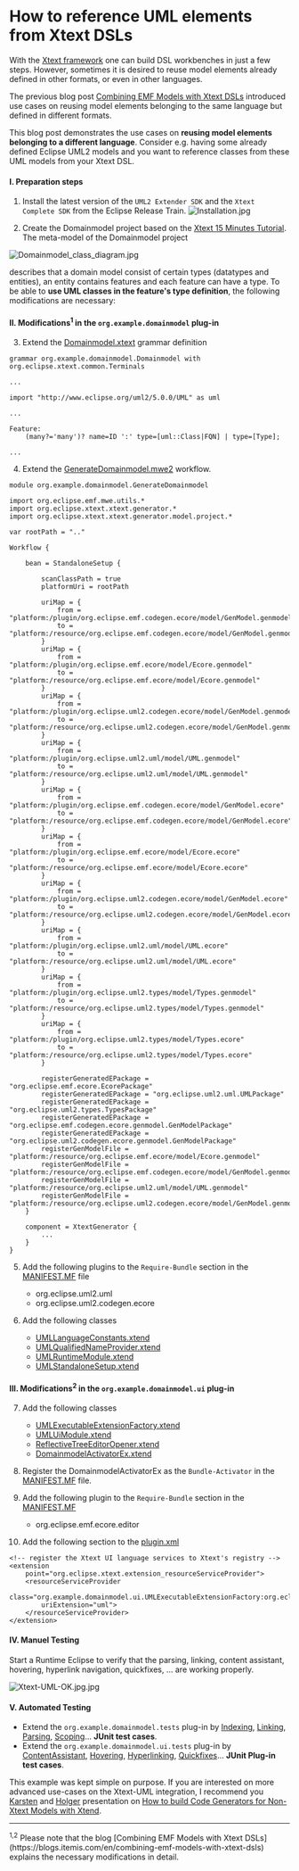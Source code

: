 # How to reference UML elements from Xtext DSLs

With the [Xtext framework](https://www.eclipse.org/Xtext/) one can build DSL workbenches in just a few steps. However, sometimes it is desired to reuse model elements already defined in other formats, or even in other languages.

The previous blog post [Combining EMF Models with Xtext DSLs](https://blogs.itemis.com/en/combining-emf-models-with-xtext-dsls) introduced use cases on reusing model elements belonging to the same language but defined in different formats.

This blog post demonstrates the use cases on **reusing model elements belonging to a different language**. Consider e.g. having some already defined Eclipse UML2 models and you want to reference classes from these UML models from your Xtext DSL.
 
#### I. Preparation steps
1. Install the latest version of the `UML2 Extender SDK` and the `Xtext Complete SDK` from the Eclipse Release Train.
![Installation.jpg](images/1-Installation.jpg)

2. Create the Domainmodel project based on the [Xtext 15 Minutes Tutorial](https://www.eclipse.org/Xtext/documentation/102_domainmodelwalkthrough.html). The meta-model of the Domainmodel project

![Domainmodel_class_diagram.jpg](images/2-Domainmodel_class_diagram.jpg)

describes that a domain model consist of certain types (datatypes and entities), an entity contains features and each feature can have a type. To be able to **use UML classes in the feature's type definition**, the following modifications are necessary:

#### II. Modifications<sup>1</sup> in the `org.example.domainmodel` plug-in

3. Extend the [Domainmodel.xtext](https://github.com/itemis/itemis-blog/blob/referencing-uml-elements-from-xtext-dsls/org.example.domainmodel/src/org/example/domainmodel/Domainmodel.xtext#L23) grammar definition

```
grammar org.example.domainmodel.Domainmodel with org.eclipse.xtext.common.Terminals

...

import "http://www.eclipse.org/uml2/5.0.0/UML" as uml

...

Feature:
	(many?='many')? name=ID ':' type=[uml::Class|FQN] | type=[Type];

...
```


4. Extend the [GenerateDomainmodel.mwe2](https://github.com/itemis/itemis-blog/blob/referencing-uml-elements-from-xtext-dsls/org.example.domainmodel/src/org/example/domainmodel/GenerateDomainmodel.mwe2#L11-L66) workflow.

```
module org.example.domainmodel.GenerateDomainmodel

import org.eclipse.emf.mwe.utils.*
import org.eclipse.xtext.xtext.generator.*
import org.eclipse.xtext.xtext.generator.model.project.*

var rootPath = ".."

Workflow {

	bean = StandaloneSetup {
		
		scanClassPath = true
		platformUri = rootPath
		
		uriMap = {
			from = "platform:/plugin/org.eclipse.emf.codegen.ecore/model/GenModel.genmodel"
			to = "platform:/resource/org.eclipse.emf.codegen.ecore/model/GenModel.genmodel"
		}
		uriMap = {
			from = "platform:/plugin/org.eclipse.emf.ecore/model/Ecore.genmodel"
			to = "platform:/resource/org.eclipse.emf.ecore/model/Ecore.genmodel"
		}
		uriMap = {
			from = "platform:/plugin/org.eclipse.uml2.codegen.ecore/model/GenModel.genmodel"
			to = "platform:/resource/org.eclipse.uml2.codegen.ecore/model/GenModel.genmodel"
		}
		uriMap = {
			from = "platform:/plugin/org.eclipse.uml2.uml/model/UML.genmodel"
			to = "platform:/resource/org.eclipse.uml2.uml/model/UML.genmodel"
		}
		uriMap = {
			from = "platform:/plugin/org.eclipse.emf.codegen.ecore/model/GenModel.ecore"
			to = "platform:/resource/org.eclipse.emf.codegen.ecore/model/GenModel.ecore"
		}
		uriMap = {
			from = "platform:/plugin/org.eclipse.emf.ecore/model/Ecore.ecore"
			to = "platform:/resource/org.eclipse.emf.ecore/model/Ecore.ecore"
		}
		uriMap = {
			from = "platform:/plugin/org.eclipse.uml2.codegen.ecore/model/GenModel.ecore"
			to = "platform:/resource/org.eclipse.uml2.codegen.ecore/model/GenModel.ecore"
		}
		uriMap = {
			from = "platform:/plugin/org.eclipse.uml2.uml/model/UML.ecore"
			to = "platform:/resource/org.eclipse.uml2.uml/model/UML.ecore"
		}
		uriMap = {
			from = "platform:/plugin/org.eclipse.uml2.types/model/Types.genmodel"
			to = "platform:/resource/org.eclipse.uml2.types/model/Types.genmodel"
		}
		uriMap = {
			from = "platform:/plugin/org.eclipse.uml2.types/model/Types.ecore"
			to = "platform:/resource/org.eclipse.uml2.types/model/Types.ecore"
		}
		
		registerGeneratedEPackage = "org.eclipse.emf.ecore.EcorePackage"
		registerGeneratedEPackage = "org.eclipse.uml2.uml.UMLPackage"
		registerGeneratedEPackage = "org.eclipse.uml2.types.TypesPackage"
		registerGeneratedEPackage = "org.eclipse.emf.codegen.ecore.genmodel.GenModelPackage"
		registerGeneratedEPackage = "org.eclipse.uml2.codegen.ecore.genmodel.GenModelPackage"
		registerGenModelFile = "platform:/resource/org.eclipse.emf.ecore/model/Ecore.genmodel"
		registerGenModelFile = "platform:/resource/org.eclipse.emf.codegen.ecore/model/GenModel.genmodel"
		registerGenModelFile = "platform:/resource/org.eclipse.uml2.uml/model/UML.genmodel"
		registerGenModelFile = "platform:/resource/org.eclipse.uml2.codegen.ecore/model/GenModel.genmodel"
	}
	
	component = XtextGenerator {
		...
	}
}	
```
5. Add the following plugins to the `Require-Bundle` section in the [MANIFEST.MF](https://github.com/itemis/itemis-blog/blob/referencing-uml-elements-from-xtext-dsls/org.example.domainmodel/META-INF/MANIFEST.MF#L18-L19) file
	* org.eclipse.uml2.uml
	* org.eclipse.uml2.codegen.ecore
	
6. Add the following classes
	* [UMLLanguageConstants.xtend](https://github.com/itemis/itemis-blog/blob/referencing-uml-elements-from-xtext-dsls/org.example.domainmodel/src/org/example/domainmodel/UMLLanguageConstants.xtend)
	* [UMLQualifiedNameProvider.xtend](https://github.com/itemis/itemis-blog/blob/referencing-uml-elements-from-xtext-dsls/org.example.domainmodel/src/org/example/domainmodel/UMLQualifiedNameProvider.xtend)
	* [UMLRuntimeModule.xtend](https://github.com/itemis/itemis-blog/blob/referencing-uml-elements-from-xtext-dsls/org.example.domainmodel/src/org/example/domainmodel/UMLRuntimeModule.xtend)
	* [UMLStandaloneSetup.xtend](https://github.com/itemis/itemis-blog/blob/referencing-uml-elements-from-xtext-dsls/org.example.domainmodel/src/org/example/domainmodel/UMLStandaloneSetup.xtend)
	
#### III. Modifications<sup>2</sup> in the `org.example.domainmodel.ui` plug-in 
7. Add the following classes
	* [UMLExecutableExtensionFactory.xtend](https://github.com/itemis/itemis-blog/blob/referencing-uml-elements-from-xtext-dsls/org.example.domainmodel.ui/src/org/example/domainmodel/ui/UMLExecutableExtensionFactory.xtend)
	* [UMLUiModule.xtend](https://github.com/itemis/itemis-blog/blob/referencing-uml-elements-from-xtext-dsls/org.example.domainmodel.ui/src/org/example/domainmodel/ui/UMLUiModule.xtend)
	* [ReflectiveTreeEditorOpener.xtend](https://github.com/itemis/itemis-blog/blob/referencing-uml-elements-from-xtext-dsls/org.example.domainmodel.ui/src/org/example/domainmodel/ui/editor/ReflectiveTreeEditorOpener.xtend)
	* [DomainmodelActivatorEx.xtend](https://github.com/itemis/itemis-blog/blob/referencing-uml-elements-from-xtext-dsls/org.example.domainmodel.ui/src/org/example/domainmodel/ui/internal/DomainmodelActivatorEx.xtend)

8. Register the DomainmodelActivatorEx as the `Bundle-Activator` in the [MANIFEST.MF](https://github.com/itemis/itemis-blog/blob/referencing-uml-elements-from-xtext-dsls/org.example.domainmodel.ui/META-INF/MANIFEST.MF#L27) file.
	
9. Add the following plugin to the `Require-Bundle` section in the [MANIFEST.MF](https://github.com/itemis/itemis-blog/blob/referencing-uml-elements-from-xtext-dsls/org.example.domainmodel.ui/META-INF/MANIFEST.MF#L21)
	* org.eclipse.emf.ecore.editor

10. Add the following section to the [plugin.xml](https://github.com/itemis/itemis-blog/blob/referencing-uml-elements-from-xtext-dsls/org.example.domainmodel.ui/plugin.xml#L435-L442)
```
<!-- register the Xtext UI language services to Xtext's registry -->
<extension
	point="org.eclipse.xtext.extension_resourceServiceProvider">
	<resourceServiceProvider
		class="org.example.domainmodel.ui.UMLExecutableExtensionFactory:org.eclipse.xtext.ui.resource.generic.EmfResourceUIServiceProvider"
		uriExtension="uml">
	</resourceServiceProvider>
</extension>
```

#### IV. Manuel Testing
Start a Runtime Eclipse to verify that the parsing, linking, content assistant, hovering, hyperlink navigation, quickfixes, ... are working properly.

![Xtext-UML-OK.jpg.jpg](images/3-Xtext-UML-OK.jpg)
	
#### V. Automated Testing
* Extend the `org.example.domainmodel.tests` plug-in by [Indexing](https://github.com/itemis/itemis-blog/blob/referencing-uml-elements-from-xtext-dsls/org.example.domainmodel.tests/src/org/example/domainmodel/tests/DomainmodelIndexTest.xtend), [Linking](https://github.com/itemis/itemis-blog/blob/referencing-uml-elements-from-xtext-dsls/org.example.domainmodel.tests/src/org/example/domainmodel/tests/DomainmodelLinkingTest.xtend), [Parsing](https://github.com/itemis/itemis-blog/blob/referencing-uml-elements-from-xtext-dsls/org.example.domainmodel.tests/src/org/example/domainmodel/tests/DomainmodelParsingTest.xtend), [Scoping](https://github.com/itemis/itemis-blog/blob/referencing-uml-elements-from-xtext-dsls/org.example.domainmodel.tests/src/org/example/domainmodel/tests/DomainmodelScopingTest.xtend)... **JUnit test cases**.
* Extend the `org.example.domainmodel.ui.tests` plug-in by 
 [ContentAssistant](https://github.com/itemis/itemis-blog/blob/referencing-uml-elements-from-xtext-dsls/org.example.domainmodel.ui.tests/src/org/example/domainmodel/ui/tests/DomainmodelContentAssist2Test.xtend),
 [Hovering](https://github.com/itemis/itemis-blog/blob/referencing-uml-elements-from-xtext-dsls/org.example.domainmodel.ui.tests/src/org/example/domainmodel/ui/tests/DomainmodelHover2Test.xtend), 
 [Hyperlinking](https://github.com/itemis/itemis-blog/blob/referencing-uml-elements-from-xtext-dsls/org.example.domainmodel.ui.tests/src/org/example/domainmodel/ui/tests/DomainmodelHyperlinking2Test.xtend),  [Quickfixes](https://github.com/itemis/itemis-blog/blob/referencing-uml-elements-from-xtext-dsls/org.example.domainmodel.ui.tests/src/org/example/domainmodel/ui/tests/DomainmodelQuickfix2Test.xtend)... **JUnit Plug-in test cases**.

 
 This example was kept simple on purpose. If you are interested on more advanced use-cases on the Xtext-UML integration, I recommend you [Karsten](https://blogs.itemis.com/author/karsten-thoms) and [Holger](https://blogs.itemis.com/author/holger-schill) presentation on [How to build Code Generators for Non-Xtext Models with Xtend](https://www.youtube.com/watch?v=teOULtQ81-U).

<hr>
<sup>1,2</sup> Please note that the blog [Combining EMF Models with Xtext DSLs](https://blogs.itemis.com/en/combining-emf-models-with-xtext-dsls) explains the necessary modifications in detail.